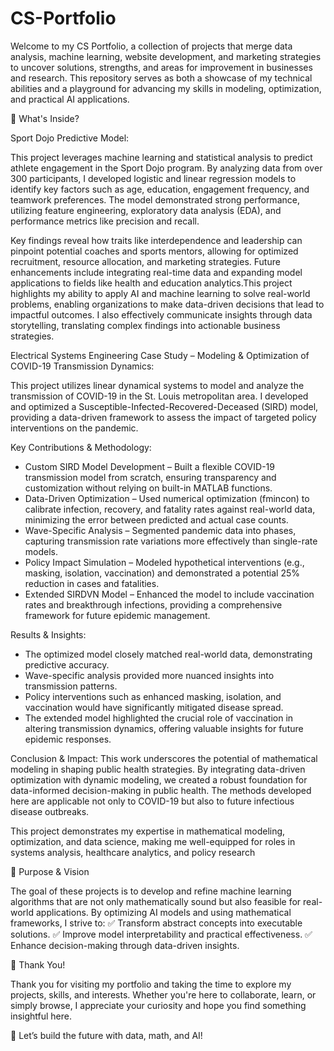 # CS-Portfolio
Welcome to my CS Portfolio, a collection of projects that merge data analysis, machine learning, website development, and marketing strategies to uncover solutions, strengths, and areas for improvement in businesses and research. This repository serves as both a showcase of my technical abilities and a playground for advancing my skills in modeling, optimization, and practical AI applications.

📌 What's Inside?

Sport Dojo Predictive Model: 

This project leverages machine learning and statistical analysis to predict athlete engagement in the Sport Dojo program. By analyzing data from over 300 participants, I developed logistic and linear regression models to identify key factors such as age, education, engagement frequency, and teamwork preferences. The model demonstrated strong performance, utilizing feature engineering, exploratory data analysis (EDA), and performance metrics like precision and recall.

Key findings reveal how traits like interdependence and leadership can pinpoint potential coaches and sports mentors, allowing for optimized recruitment, resource allocation, and marketing strategies. Future enhancements include integrating real-time data and expanding model applications to fields like health and education analytics.This project highlights my ability to apply AI and machine learning to solve real-world problems, enabling organizations to make data-driven decisions that lead to impactful outcomes. I also effectively communicate insights through data storytelling, translating complex findings into actionable business strategies.

Electrical Systems Engineering Case Study – Modeling & Optimization of COVID-19 Transmission Dynamics:

This project utilizes linear dynamical systems to model and analyze the transmission of COVID-19 in the St. Louis metropolitan area. I developed and optimized a Susceptible-Infected-Recovered-Deceased (SIRD) model, providing a data-driven framework to assess the impact of targeted policy interventions on the pandemic.

Key Contributions & Methodology: 
- Custom SIRD Model Development – Built a flexible COVID-19 transmission model from scratch, ensuring transparency and customization without relying on built-in 
  MATLAB functions.
- Data-Driven Optimization – Used numerical optimization (fmincon) to calibrate infection, recovery, and fatality rates against real-world data, minimizing the 
  error between predicted and actual case counts.
- Wave-Specific Analysis – Segmented pandemic data into phases, capturing transmission rate variations more effectively than single-rate models.
- Policy Impact Simulation – Modeled hypothetical interventions (e.g., masking, isolation, vaccination) and demonstrated a potential 25% reduction in cases and 
  fatalities.
- Extended SIRDVN Model – Enhanced the model to include vaccination rates and breakthrough infections, providing a comprehensive framework for future epidemic 
  management.

Results & Insights: 
- The optimized model closely matched real-world data, demonstrating predictive accuracy.
- Wave-specific analysis provided more nuanced insights into transmission patterns.
- Policy interventions such as enhanced masking, isolation, and vaccination would have significantly mitigated disease spread.
- The extended model highlighted the crucial role of vaccination in altering transmission dynamics, offering valuable insights for future epidemic responses.

Conclusion & Impact: This work underscores the potential of mathematical modeling in shaping public health strategies. By integrating data-driven optimization with dynamic modeling, we created a robust foundation for data-informed decision-making in public health. The methods developed here are applicable not only to COVID-19 but also to future infectious disease outbreaks.

This project demonstrates my expertise in mathematical modeling, optimization, and data science, making me well-equipped for roles in systems analysis, healthcare analytics, and policy research

🌟 Purpose & Vision

The goal of these projects is to develop and refine machine learning algorithms that are not only mathematically sound but also feasible for real-world applications. By optimizing AI models and using mathematical frameworks, I strive to:
✅ Transform abstract concepts into executable solutions.
✅ Improve model interpretability and practical effectiveness.
✅ Enhance decision-making through data-driven insights.

🙏 Thank You!

Thank you for visiting my portfolio and taking the time to explore my projects, skills, and interests. Whether you're here to collaborate, learn, or simply browse, I appreciate your curiosity and hope you find something insightful here.

🚀 Let’s build the future with data, math, and AI!

